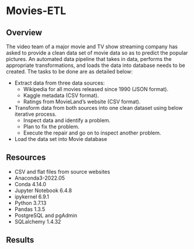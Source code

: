 # Movies-ETL

## Overview

The video team of a major movie and TV show streaming company has asked to provide a clean data set of movie data so as to predict the popular pictures. An automated data pipeline that takes in data, performs the appropriate transformations, and loads the data into database needs to be created. The tasks to be done are as detailed below:
- Extract data from three data sources: 
  - Wikipedia for all movies released since 1990 (JSON format).
  - Kaggle metadata (CSV format).
  - Ratings from  MovieLand’s website (CSV format).
- Transform data from both sources into one clean dataset using below iterative process.
  - Inspect data and identify a problem.
  - Plan to fix the problem.
  - Execute the repair and go on to inspect another problem.
- Load the data set into Movie database

## Resources

- CSV and flat files from source websites
- Anaconda3-2022.05
- Conda 4.14.0
- Jupyter Notebook 6.4.8
- ipykernel 6.9.1
- Python 3.7.13
- Pandas 1.3.5
- PostgreSQL and pgAdmin
- SQLalchemy 1.4.32

## Results

